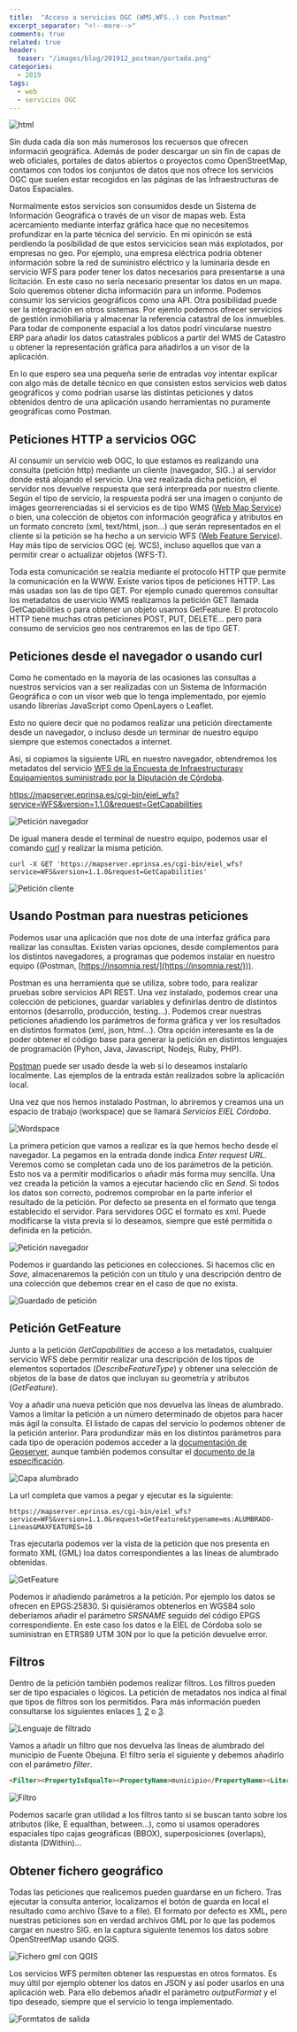 ```yaml
---
title:  "Acceso a servicios OGC (WMS,WFS..) con Postman"
excerpt_separator: "<!--more-->"
comments: true
related: true
header:
  teaser: "/images/blog/201912_postman/portada.png" 
categories: 
  - 2019
tags:
  - web
  - servicios OGC
---
```


![html](/images/blog/201912_postman/portada.png)

Sin duda cada día son más numerosos los recuersos que ofrecen informaciń geográfica. Además de poder descargar un sin fin de capas de web oficiales, portales de datos abiertos o proyectos como OpenStreetMap, contamos con todos los conjuntos de datos que nos ofrece los servicios OGC que suelen estar recogidos en las páginas de las Infraestructuras de Datos Espaciales.

Normalmente estos servicios son consumidos desde un Sistema de Información Geográfica o través de un visor de mapas web. Esta acercamiento mediante  interfaz gráfica hace que no necesitemos profundizar en la parte técnica del servicio. En mi opinicón se está perdiendo la posibilidad de que estos servicicios sean más explotados, por empresas no geo. Por ejemplo, una empresa eléctrica podría obtener información sobre la red de suministro eléctrico y la luminaria desde en servicio WFS para poder tener los datos necesarios para presentarse a una licitación. En este caso no sería necesario presentar los datos en un mapa. Solo queremos obtener dicha información para un informe. Podemos consumir los servicios geográficos como una API.
Otra posibilidad puede ser la integración en otros sistemas. Por ejemlo podemos ofrecer servicios de gestión inmobiliaria y almacenar la referencia catastral de los inmuebles. Para todar de componente espacial a los datos podrí vincularse nuestro ERP para añadir los datos catastrales públicos a partir del WMS de Catastro u obtener la representación gráfica para añadirlos a un visor de la aplicación.

En lo que espero sea una pequeña serie de entradas voy intentar explicar con algo más de detalle técnico en que consisten estos servicios web datos geográficos y como podrían usarse las distintas peticiones y datos obtenidos dentro de una aplicación usando herramientas no puramente geográficas como Postman.

## Peticiones HTTP a servicios OGC

Al consumir un servicio web OGC, lo que estamos es realizando una consulta (petición http) mediante  un cliente (navegador, SIG..) al servidor donde está alojando el servicio. Una vez realizada dicha petición, el servidor nos devuelve respuesta que será interpreada por nuestro cliente. Según el tipo de servicio, la respuesta podrá ser una imagen o conjunto de imáges georrerenciadas si el servicios es de tipo WMS ([Web Map Service](https://www.opengeospatial.org/standards/wfs)) o bien, una colección de objetos con información geográfica y atributos en un formato concreto (xml, text/html, json...) que serán representados en el cliente si la petición se ha hecho a un servicio WFS ([Web Feature Service](https://www.opengeospatial.org/standards/wms)). Hay más tipo de servicios OGC (ej. WCS), incluso aquellos que van a permitir crear o actualizar objetos (WFS-T).

Toda esta comunicación se realzia mediante el protocolo HTTP que permite la comunicación en la WWW. Existe varios tipos de peticiones HTTP. Las más usadas son las de tipo GET. Por ejemplo cunado queremos consultar los metadatos de uservicio WMS realizamos la petición GET llamada GetCapabilities o para obtener un objeto usamos GetFeature. El protocolo HTTP tiene muchas otras peticiones POST, PUT, DELETE... pero para consumo de servicios geo nos centraremos en las de tipo GET.

## Peticiones desde el navegador o usando curl

Como he comentado en la mayoría de las ocasiones las consultas a nuestros servicios van a ser realizadas con un Sistema de Información Geográfica o con un visor web que lo tenga implementado, por ejemlo usando librerías JavaScript como OpenLayers o Leaflet.

Esto no quiere decir que no podamos realizar una petición directamente desde un navegador, o incluso desde un terminar de nuestro equipo siempre que estemos conectados a internet.

Así, si copiamos la siguiente URL en nuestro navegador, obtendremos los metadatos del servicio [WFS de la Encuesta de Infraestructurasy Equipamientos suministrado por la Diputación de Córdoba](https://www.dipucordoba.es/servicios_geoportal). 

https://mapserver.eprinsa.es/cgi-bin/eiel_wfs?service=WFS&version=1.1.0&request=GetCapabilities

![Petición navegador](/images/blog/201912_postman/03_peticion_navegador.png)

De igual manera desde el terminal de nuestro equipo, podemos usar el comando [curl](https://curl.haxx.se/) y realizar la misma petición.

```
curl -X GET 'https://mapserver.eprinsa.es/cgi-bin/eiel_wfs?service=WFS&version=1.1.0&request=GetCapabilities'
```
![Petición cliente](/images/blog/201912_postman/03_peticion_cliente.png)

## Usando Postman para nuestras peticiones

Podemos usar una aplicación que nos dote de una interfaz gráfica para realizar las consultas. Existen varias opciones, desde complementos para los distintos navegadores, a programas que podemos instalar en nuestro equipo ((Postman, [https://insomnia.rest/](https://insomnia.rest/))).

Postman es una herramienta que se utiliza, sobre todo, para realizar pruebas sobre servicios API REST. Una vez instalado, podemos crear una colección de peticiones, guardar variables y definirlas dentro de distintos entornos (desarrollo, producción, testing...). Podemos crear nuestras peticiones añadiendo los parámetros de forma gráfica y ver los resultados en distintos formatos (xml, json, html...). Otra opción interesante es la de poder obtener el código base para generar la petición en distintos lenguajes de programación (Pyhon, Java, Javascript, Nodejs, Ruby, PHP).

[Postman]((https://www.getpostman.com/)) puede ser usado desde la web  si lo deseamos instalarlo localmente. Las ejemplos de la entrada están realizados sobre la aplicación local. 

Una vez que nos hemos instalado Postman, lo abriremos y creamos una un espacio de trabajo (workspace) que se llamará *Servicios EIEL Córdoba*.

![Wordspace](/images/blog/201912_postman/05_workspace.png)

La primera peticion que vamos a realizar es la que hemos hecho desde el navegador. La pegamos en la entrada donde indica *Enter request URL*. Veremos como se completan cada uno de los parámetros de la petición. Esto nos va a permitir modificarlos o añadir más forma muy sencilla. Una vez creada la petición la vamos a ejecutar haciendo clic en *Send*. Si todos los datos son correcto, podremos comprobar en la parte inferior el resultado de la petición. Por defecto se presenta en el formato que tenga establecido el servidor. Para servidores OGC el formato es xml. Puede modificarse la vista previa si lo deseamos, siempre que esté permitida o definida en la petición.

![Petición navegador](/images/blog/201912_postman/06_peticion.png)

Podemos ir guardando las peticiones en colecciones. Si hacemos clic en *Save*, almacenaremos la petición con un título y una descripción dentro de una colección que debemos crear en el caso de que no exista. 

![Guardado de petición](/images/blog/201912_postman/07_guarar_request.png)

## Petición GetFeature

Junto a la petición *GetCapabilities* de acceso a los metadatos, cualquier servicio WFS debe permitir realizar una descripción de los tipos de elementos soportados (*DescribeFeatureType*) y obtener una selección de objetos de la base de datos que incluyan su geometría y atributos (*GetFeature*).

Voy a añadir una nueva petición que nos devuelva las líneas de alumbrado. Vamos a limitar la petición a un número determinado de objetos para hacer más ágil la consulta. El listado de capas del servicio lo podemos obtener de la petición anterior. Para produndizar más en los distintos parámetros para cada tipo de operación podemos acceder a la [documentación de Geoserver](https://docs.geoserver.org/latest/en/user/services/wfs/reference.html), aunque también podemos consultar el [documento de la especificación](https://www.opengeospatial.org/standards/wfs).

![Capa alumbrado](/images/blog/201912_postman/08_capa_alumbrado.png)

La url completa que vamos a pegar y ejecutar es la siguiente:

```
https://mapserver.eprinsa.es/cgi-bin/eiel_wfs?service=WFS&version=1.1.0&request=GetFeature&typename=ms:ALUMBRADO-Lineas&MAXFEATURES=10
```
Tras ejecutarla podemos ver la vista de la petición que nos presenta en formato XML (GML) loa datos correspondientes a las líneas de alumbrado obtenidas.

![GetFeature](/images/blog/201912_postman/10_getfeature.png)

Podemos ir añadiendo parámetros a la petición. Por ejemplo los datos se ofrecen en EPGS:25830. Si quisiéramos obtenerlos en WGS84 solo deberíamos añadir el parámetro *SRSNAME* seguido del código EPGS correspondiente. En este caso los datos e la EIEL de Córdoba solo se suministran en ETRS89 UTM 30N por lo que la petición devuelve error.

## Filtros

Dentro de la petición también podemos realizar filtros. Los filtros pueden ser de tipo espaciales o lógicos. La petición de metadatos nos indica al final que tipos de filtros son los permitidos. Para más información pueden consultarse los siguientes enlaces [1](https://mapserver.org/ogc/filter_encoding.html), [2](https://docs.geoserver.org/latest/en/user/filter/function.html) o [3](https://www.opengeospatial.org/standards/filter).

![Lenguaje de filtrado](/images/blog/201912_postman/11_filtros.png)

Vamos a añadir un filtro que nos devuelva las líneas de alumbrado del municipio de Fuente Obejuna. El filtro sería el siguiente y debemos añadirlo con el parámetro *filter*.

```html
<Filter><PropertyIsEqualTo><PropertyName>municipio</PropertyName><Literal>FUENTE OBEJUNA</Literal></PropertyIsEqualTo></Filter>
```
![Filtro](/images/blog/201912_postman/12_filtro_fuenteobejuna.png)

Podemos sacarle gran utilidad a los filtros tanto si se buscan tanto sobre los atributos (like, E
equalthan, between...), como si usamos operadores espaciales tipo cajas geográficas (BBOX), superposiciones (overlaps), distanta (DWithin)...

## Obtener fichero geográfico

Todas las peticiones que realicemos pueden guardarse en un fichero. Tras ejecutar la consulta anterior, localizamos el botón de guarda en local el resultado como archivo (Save to a file). El formato por defecto es XML, pero nuestras peticiones son en verdad archivos GML por lo que las podemos cargar en nuestro SIG. en la captura siguiente tenemos los datos sobre OpenStreetMap usando QGIS.

![Fichero gml con QGIS](/images/blog/201912_postman/13_qgis.png)

Los servicios WFS permiten obtener las respuestas en otros formatos. Es muy últil por ejemplo obtener los datos en JSON y así poder usarlos en una aplicación web. Para ello debemos añadir el parámetro *outputFormat* y el tipo deseado, siempre que el servicio lo tenga implementado.

![Formtatos de salida](/images/blog/201912_postman/14_outputformat.png)










